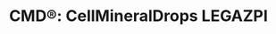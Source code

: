 ---
title: "CMD®: CellMineralDrops LEGAZPI"
url: /legazpi-city/cmd-r-cellmineraldrops-legazpi/
shop: nutrition supplements
---